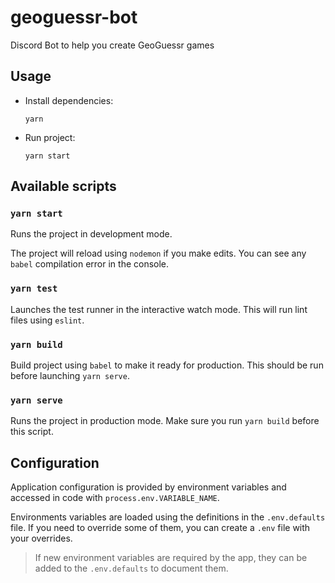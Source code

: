 # geoguessr-bot

Discord Bot to help you create GeoGuessr games

## Usage

- Install dependencies:
  ```shell
  yarn
  ```
- Run project:
  ```shell
  yarn start
  ```

## Available scripts

### `yarn start`

Runs the project in development mode.

The project will reload using `nodemon` if you make edits.
You can see any `babel` compilation error in the console.

### `yarn test`

Launches the test runner in the interactive watch mode.
This will run lint files using `eslint`.

### `yarn build`

Build project using `babel` to make it ready for production.
This should be run before launching `yarn serve`.

### `yarn serve`

Runs the project in production mode. Make sure you run `yarn build` before this script.

## Configuration

Application configuration is provided by environment variables and accessed in code with `process.env.VARIABLE_NAME`.

Environments variables are loaded using the definitions in the `.env.defaults` file.
If you need to override some of them, you can create a `.env` file with your overrides.

> If new environment variables are required by the app, they can be added to the `.env.defaults` to document them.
